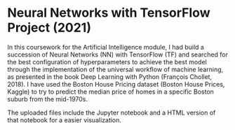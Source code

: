 # Neural Networks with TensorFlow Project (2021)

In this coursework for the Artificial Intelligence module, I had build a succession of Neural Networks (NN) with TensorFlow (TF) and searched for the best configuration of hyperparameters to achieve the best model through the implementation of the universal workflow of machine learning, as presented in the book Deep Learning with Python (François Chollet, 2018). 
I have used the Boston House Pricing dataset (Boston House Prices, Kaggle) to try to predict the median price of homes in a specific Boston suburb from the mid-1970s.

The uploaded files include the Jupyter notebook and a HTML version of that notebook for a easier visualization.

